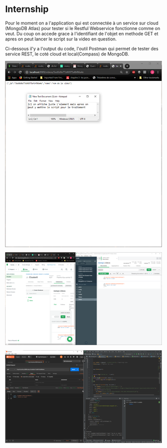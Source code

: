 # Internship

Pour le moment on a l'application qui est connectée à un service sur cloud (MongoDB Atlas) pour tester si le Restful
 Webservice  fonctionne comme on veut. Du coup on accede grace à l'identifiant de l'objet en methode GET et apres on peut 
 lancer le script sur la video en question.
 
 Ci-dessous il'y a l'output du code, l'outil Postman qui permet de tester des service REST, le coté cloud et local(Compass) de 
 MongoDB.
 
![Lien en methode GET](https://github.com/izaganami/Internship/blob/master/Stage/screens/link.PNG  "Lien en methode GET")

![MongoDB et Compass](https://github.com/izaganami/Internship/blob/master/Stage/screens/localandcloud.PNG  "MongoDB et Compass")

![Postman et la sortie du code](https://github.com/izaganami/Internship/blob/master/Stage/screens/restfulapp.PNG  "Postman et la sortie du code")
